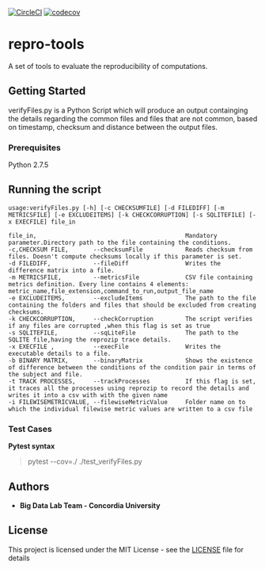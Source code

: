 [![CircleCI](https://circleci.com/gh/lalet/repro-tools.svg?style=svg)](https://circleci.com/gh/lalet/repro-tools)
[![codecov](https://codecov.io/gh/lalet/repro-tools/branch/master/graph/badge.svg)](https://codecov.io/gh/lalet/repro-tools)
# repro-tools
A set of tools to evaluate the reproducibility of computations.


## Getting Started

verifyFiles.py is a Python Script which will produce an output containging the details regarding the common files and files that are not common, based on timestamp, checksum and distance between the output files.

### Prerequisites

Python 2.7.5

## Running the script

```
usage:verifyFiles.py [-h] [-c CHECKSUMFILE] [-d FILEDIFF] [-m METRICSFILE] [-e EXCLUDEITEMS] [-k CHECKCORRUPTION] [-s SQLITEFILE] [-x EXECFILE] file_in

file_in,                                          Mandatory parameter.Directory path to the file containing the conditions.
-c,CHECKSUM FILE,       --checksumFile            Reads checksum from files. Doesn't compute checksums locally if this parameter is set.
-d FILEDIFF,            --fileDiff                Writes the difference matrix into a file.
-m METRICSFILE,         --metricsFile             CSV file containing metrics definition. Every line contains 4 elements: metric_name,file_extension,command_to_run,output_file_name
-e EXCLUDEITEMS,        --excludeItems            The path to the file containing the folders and files that should be excluded from creating checksums.
-k CHECKCORRUPTION,     --checkCorruption         The script verifies if any files are corrupted ,when this flag is set as true
-s SQLITEFILE,          --sqLiteFile              The path to the SQLITE file,having the reprozip trace details.
-x EXECFILE ,           --execFile                Writes the executable details to a file.
-b BINARY MATRIX,       --binaryMatrix            Shows the existence of difference between the conditions of the condition pair in terms of the subject and file.
-t TRACK PROCESSES,     --trackProcesses          If this flag is set, it traces all the processes using reprozip to record the details and writes it into a csv with with the given name
-i FILEWISEMETRICVALUE, --filewiseMetricValue     Folder name on to which the individual filewise metric values are written to a csv file
```

### Test Cases
__Pytest syntax__
> pytest --cov=./ ./test_verifyFiles.py

## Authors

* **Big Data Lab Team - Concordia University**

## License

This project is licensed under the MIT License - see the [LICENSE](LICENSE) file for details



